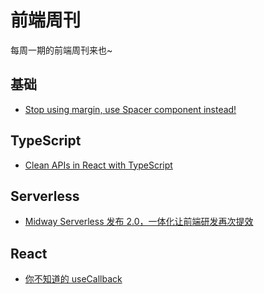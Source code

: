 # 前端周刊
每周一期的前端周刊来也~

## 基础

* [Stop using margin, use Spacer component instead!](https://javascript.plainenglish.io/stop-using-margin-use-spacer-component-instead-953d9b2dbacc)

## TypeScript

* [Clean APIs in React with TypeScript](https://javascript.plainenglish.io/a-cleaner-api-for-react-ts-components-47d0704a508c)

##  Serverless

* [Midway Serverless 发布 2.0，一体化让前端研发再次提效](https://zhuanlan.zhihu.com/p/355768659)

## React
* [你不知道的 useCallback](https://segmentfault.com/a/1190000020108840)
